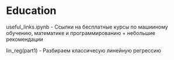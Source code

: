 # Education

useful_links.ipynb - Ссылки на бесплатные курсы по машииному обучению, математике и программированию + небольшие рекомендации

lin_reg(part1) - Разбираем классичесую линейную регрессию
